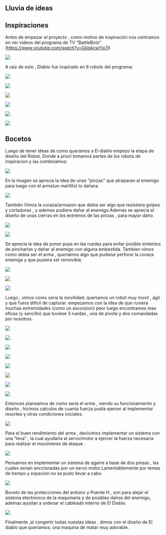 ## Lluvia de ideas

## Inspiraciones 

Antes de empezar el proyecto , como motivo de inspiración nos centramos en ver videos del programa de TV "BattleBots" 
(https://www.youtube.com/watch?v=GkbAcwYix7I)

![](/multimedia/inspiraciones/battlebots.jpg)

A raiz de esto , Diablo fue inspirado en 6 robots del programa:


![](/multimedia/inspiraciones/14cef7d3-8599-4da3-b9f7-ef95bee14e3c.jpg)

![](/multimedia/inspiraciones/20e08519-4747-45ba-b5b5-d44134399610.jpg)

![](/multimedia/inspiraciones/893b6f6d-5717-4ba9-8e9a-c3b125c8ae89.jpg)

![](/multimedia/inspiraciones/ba3ad0c4-ff28-4076-adc6-8147c5d9fda0.jpg)

![](/multimedia/inspiraciones/inpiracion1.jpg)

![](/multimedia/inspiraciones/inspiracion2.jpg)


## Bocetos 
Luego de tener ideas de como queramos a El diablo empezo la etapa de diseño del Robot, Donde a priori tomamos partes de los robots de inspiracion y las combinamos:

![](/multimedia/Bocetos/bocetos2.jpg)

En la imagen se aprecia la idea de unas "pinzas" que atraparan al enemigo para luego con el arma(un martillo) lo dañara.

![](/multimedia/Bocetos/bocetos3.jpg)

También Vimos la coraza/armazon que debia ser algo que resistiera golpes y cortaduras , y ademas pudiera dañar al enemigo.Ademas se aprecia el diseño de unas cierras en los extremos de las pinzas , para mayor daño.

![](/multimedia/Bocetos/bocetos4.jpg)

![](/multimedia/Bocetos/boceto5.jpg)

Se aprecia la idea de poner puas en las ruedas para evitar posible sintentos de pincharlas y dañar al enemigo con alguna embestida.
Tambien vimos como debia ser el arma , queriamos algo que pudiese perforar la coraza enemiga y que pusiera ser removible.

![](/multimedia/Bocetos/boceto6.jpg)

![](/multimedia/Bocetos/boceto7.jpg)

![](/multimedia/Bocetos/boceto10.jpg)

Luego , vimos como seria la movilidad; queriamos un robot muy movil , ágil y que fuera dificil de capturar. empezamos con la idea de que ruviera muchas extremidades (como un escorpion) peor luego encontramos mas eficas (y sencillo) que tuviese 3 ruedas , una de pivote y dos comandadas por nosotros.

![](/multimedia/Bocetos/boceto_arma.jpg)


![](/multimedia/Bocetos/bocetos_arma.jpg)


![](/multimedia/Bocetos/boceto_arma_2.jpg)


![](/multimedia/Bocetos/boceto_arma_3.jpg)


![](/multimedia/Bocetos/boceto_arma_4.jpg)


![](/multimedia/Bocetos/boceto_ideas_arma.jpg)


![](/multimedia/Bocetos/analisis_fuerza_arma.jpg)


![](/multimedia/Bocetos/calculos_arma.jpg)

Entonces planeamos de como seria el arma , viendo su funcionamiento y diseño , hicimos calculos de cuanta fuerza podia ejercer al implementar resortes y otras condiciones iniciales.


![](/multimedia/Bocetos/bocetos_leba.jpg)


Para el buen rendimiento del arma , decicimos implementar un sistema con una "leva" , la cual ayudaria al servo/motor a ejercer la fuerza necesaria para realizar el mocimiento de ataque .

![](/multimedia/Bocetos/boceto_pinzas.jpg)

Pensamos en implementar un sistema de agarre a base de dos pinsas , las cuales serian anccionadas por un servo motor.Lamentablemente por temas de tiempo y espacion no se pudo llevar a cabo.

![](/multimedia/Bocetos/boceto12.jpg)

Boceto de las protecciones del arduino y Puente H , son para alejar el sistema electronico de la maquinaria y de posibles daños del enemigo, ademas ayudan a ordenar el cableado interno de El Diablo.

![](/multimedia/Bocetos/bocetos_lluvia_de_ideas.jpg)

Finalmente ,al congertir todas nuestas ideas , dimos con el diseño de El diablo que queriamos; una maquina de matar muy adorable.















